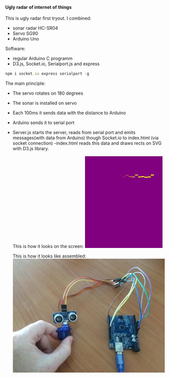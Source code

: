 #### Ugly radar of internet of things ####

This is ugly radar first tryout.
I combined:
* sonar radar HC-SR04
* Servo SG90
* Arduino Uno

Software:
* regular Arduino C programm
* D3.js, Socket.io, Serialport.js and express

```javascript
npm i socket.io express serialport -g

```
The main principle:
- The servo rotates on 180 degrees
- The sonar is installed on servo
- Each 100ms it sends data with the distance to Arduino
- Arduino sends it to serial port
- Server.js  starts the server, reads from serial port and emits messages(with data from Arduino) though Socket.io to index.html (via socket connection)
-index.html reads this data and draws rects on SVG with D3.js library.

    This is how it looks on the screen:
    ![screenshoot](https://github.com/mikhailrojo/scanner/blob/master/radar.jpg "Screen shot")

    This is how it looks like assembled:
    ![photo](https://github.com/mikhailrojo/scanner/blob/master/photo.JPG "Assembled")
